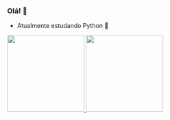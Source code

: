 ### Olá! 👋

- Atualmente estudando Python 🐍

<div align="left">
  <a href="https://github.com/IasminRaquel">
  <img height="180em" src="https://github-readme-stats.vercel.app/api?username=IasminRaquel&show_icons=true&theme=dark&include_all_commits=true&count_private=true"/>
  <img height="180em" src="https://github-readme-stats.vercel.app/api/top-langs/?username=IasminRaquel&layout=compact&langs_count=7&theme=dark"/>
</div>
